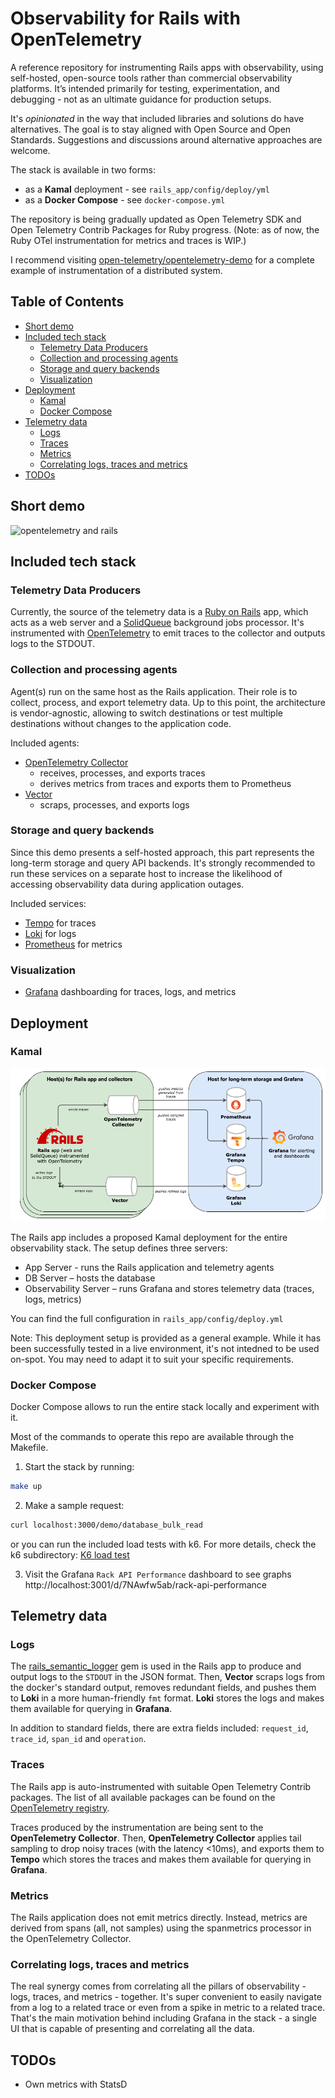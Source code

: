 
# Observability for Rails with OpenTelemetry <!-- omit in toc -->

A reference repository for instrumenting Rails apps with observability, using self-hosted, open-source tools rather than commercial observability platforms. It’s intended primarily for testing, experimentation, and debugging - not as an ultimate guidance for production setups.

It's _opinionated_ in the way that included libraries and solutions do have alternatives. The goal is to stay aligned with Open Source and Open Standards.  Suggestions and discussions around alternative approaches are welcome.

The stack is available in two forms:
- as a **Kamal** deployment - see `rails_app/config/deploy/yml`
- as a **Docker Compose** - see `docker-compose.yml`

The repository is being gradually updated as Open Telemetry SDK and Open Telemetry Contrib Packages for Ruby progress. (Note: as of now, the Ruby OTel instrumentation for metrics and traces is WIP.)

I recommend visiting [open-telemetry/opentelemetry-demo](https://github.com/open-telemetry/opentelemetry-demo) for a complete example of instrumentation of a distributed system.

## Table of Contents <!-- omit in toc -->

- [Short demo](#short-demo)
- [Included tech stack](#included-tech-stack)
  - [Telemetry Data Producers](#telemetry-data-producers)
  - [Collection and processing agents](#collection-and-processing-agents)
  - [Storage and query backends](#storage-and-query-backends)
  - [Visualization](#visualization)
- [Deployment](#deployment)
  - [Kamal](#kamal)
  - [Docker Compose](#docker-compose)
- [Telemetry data](#telemetry-data)
  - [Logs](#logs)
  - [Traces](#traces)
  - [Metrics](#metrics)
  - [Correlating logs, traces and metrics](#correlating-logs-traces-and-metrics)
- [TODOs](#todos)


## Short demo

![opentelemetry and rails](./docs/otel_rails.gif "opentelemetry and rails")

## Included tech stack

### Telemetry Data Producers

Currently, the source of the telemetry data is a [Ruby on Rails](https://github.com/rails/rails) app, which acts as a web server and a [SolidQueue](https://github.com/rails/solid_queue) background jobs processor. It's instrumented with [OpenTelemetry](https://opentelemetry.io/docs/languages/ruby/) to emit traces to the collector and outputs logs to the STDOUT.

### Collection and processing agents

Agent(s) run on the same host as the Rails application. Their role is to collect, process, and export telemetry data. Up to this point, the architecture is vendor-agnostic, allowing to switch destinations or test multiple destinations without changes to the application code.

Included agents:

- [OpenTelemetry Collector](https://github.com/open-telemetry/opentelemetry-collector)
  - receives, processes, and exports traces
  - derives metrics from traces and exports them to Prometheus
- [Vector](https://vector.dev/)
  - scraps, processes, and exports logs

### Storage and query backends

Since this demo presents a self-hosted approach, this part represents the long-term storage and query API backends. It's strongly recommended to run these services on a separate host to increase the likelihood of accessing observability data during application outages.

Included services:

- [Tempo](https://github.com/grafana/tempo) for traces
- [Loki](https://github.com/grafana/loki) for logs
- [Prometheus](https://github.com/prometheus/prometheus) for metrics

### Visualization

- [Grafana](https://github.com/grafana/grafana) dashboarding for traces, logs, and metrics


## Deployment



### Kamal

![opentelemetry and rails](./docs/rails_observability.drawio.png "opentelemetry and rails")

The Rails app includes a proposed Kamal deployment for the entire observability stack. The setup defines three servers:
- App Server - runs the Rails application and telemetry agents
- DB Server – hosts the database
- Observability Server – runs Grafana and stores telemetry data (traces, logs, metrics)

You can find the full configuration in `rails_app/config/deploy.yml`

Note: This deployment setup is provided as a general example. While it has been successfully tested in a live environment, it's not intedned to be used on-spot. You may need to adapt it to suit your specific requirements.

### Docker Compose

Docker Compose allows to run the entire stack locally and experiment with it.

Most of the commands to operate this repo are available through the Makefile.

1. Start the stack by running:

```sh
make up
```

2. Make a sample request:

```sh
curl localhost:3000/demo/database_bulk_read
```

or you can run the included load tests with k6. For more details, check the k6 subdirectory: [K6 load test](https://github.com/michal-kazmierczak/opentelemetry-rails-example/tree/main/k6)

3. Visit the Grafana `Rack API Performance` dashboard to see graphs http://localhost:3001/d/7NAwfw5ab/rack-api-performance

## Telemetry data

### Logs

The [rails_semantic_logger](https://github.com/reidmorrison/rails_semantic_logger) gem is used in the Rails app to produce and output logs to the `STDOUT` in the JSON format. Then, **Vector** scraps logs from the docker's standard output, removes redundant fields, and pushes them to **Loki** in a more human-friendly `fmt` format. **Loki** stores the logs and makes them available for querying in **Grafana**.

In addition to standard fields, there are extra fields included: `request_id`, `trace_id`, `span_id` and `operation`.

### Traces

The Rails app is auto-instrumented with suitable Open Telemetry Contrib packages. The list of all available packages can be found on the [OpenTelemetry registry](https://opentelemetry.io/ecosystem/registry/?s=&component=&language=ruby).

Traces produced by the instrumentation are being sent to the **OpenTelemetry Collector**. Then, **OpenTelemetry Collector** applies tail sampling to drop noisy traces (with the latency <10ms), and exports them to **Tempo** which stores the traces and makes them available for querying in **Grafana**.

### Metrics

The Rails application does not emit metrics directly. Instead, metrics are derived from spans (all, not samples) using the spanmetrics processor in the OpenTelemetry Collector.

### Correlating logs, traces and metrics

The real synergy comes from correlating all the pillars of observability - logs, traces, and metrics - together. It's super convenient to easily navigate from a log to a related trace or even from a spike in metric to a related trace. That's the main motivation behind including Grafana in the stack - a single UI that is capable of presenting and correlating all the data.

<!-- ## From logs to traces

## From logs to metrics

## From traces to logs

## From traces to metrics

## From metrics to logs

## From metrics to traces


# Tests instrumentation -->


## TODOs

- Own metrics with StatsD
